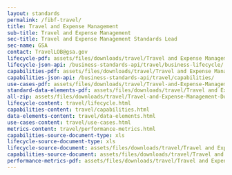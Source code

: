 ```yaml
---
layout: standards
permalink: /fibf-travel/
title: Travel and Expense Management
sub-title: Travel and Expense Management
sec-title: Travel and Expense Management Standards Lead
sec-name: GSA
contact: TravelLOB@gsa.gov
lifecycle-pdf: assets/files/downloads/travel/Travel and Expense Management Business Lifecycle.xlsx
lifecycle-json-api: /business-standards-api/travel/business-lifecycle/
capabilities-pdf: assets/files/downloads/travel/Travel and Expense Management Business Capabilities.xlsx
capabilities-json-api: /business-standards-api/travel/capabilities/
use-cases-pdf: assets/files/downloads/travel/Travel-and-Expense-Management-Business-use-cases.zip
standard-data-elements-pdf: assets/files/downloads/travel/Travel and Expense Management Data Elements and Business Information Exchange.xlsx
all-zip: assets/files/downloads/travel/Travel-and-Expense-Management-Download-All.zip
lifecycle-content: travel/lifecycle.html
capabilities-content: travel/capabilities.html
data-elements-content: travel/data-elements.html
use-cases-content: travel/use-cases.html
metrics-content: travel/performance-metrics.html
capabilities-source-document-type: xls
lifecycle-source-document-type: xls
lifecycle-source-document: assets/files/downloads/travel/Travel and Expense Management Business Lifecycle.xlsx
capabilities-source-document: assets/files/downloads/travel/Travel and Expense Management Business Capabilities.xlsx
performance-metrics-pdf: assets/files/downloads/travel/Travel and Expense Management Service Measures.xlsx
---
```

